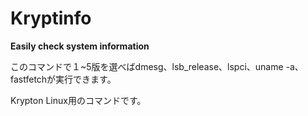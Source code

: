 # Kryptinfo
**Easily check system information**

このコマンドで１~5版を選べばdmesg、lsb_release、lspci、uname -a、fastfetchが実行できます。

Krypton Linux用のコマンドです。

